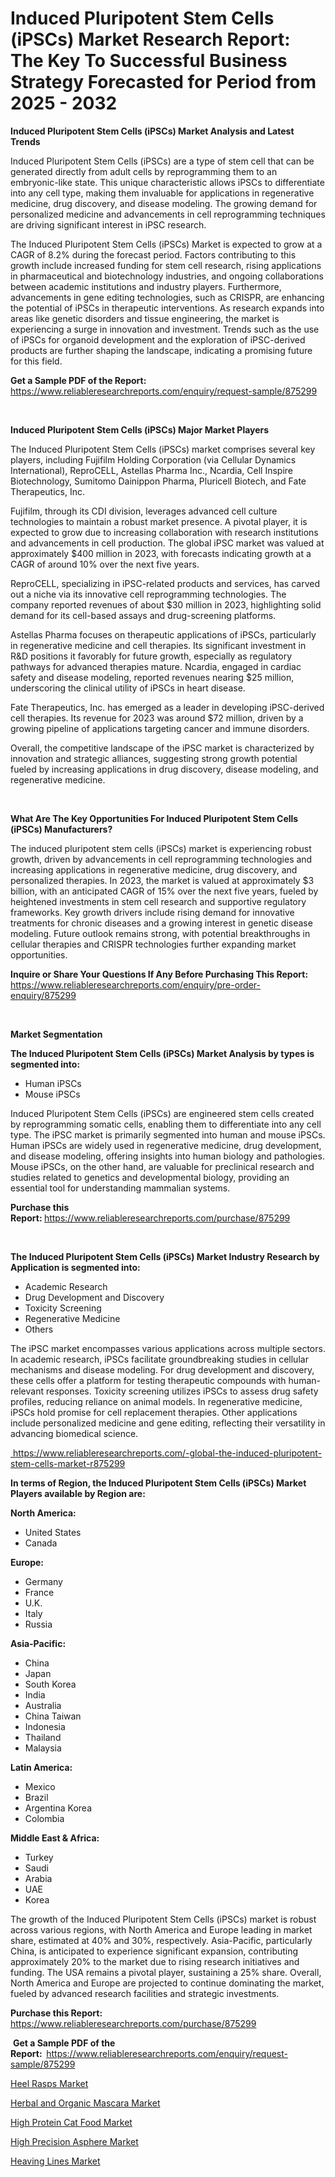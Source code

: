 <p><h1>Induced Pluripotent Stem Cells (iPSCs) Market Research Report: The Key To Successful Business Strategy Forecasted for Period from 2025 - 2032</h1></p><p><strong>Induced Pluripotent Stem Cells (iPSCs) Market Analysis and Latest Trends</strong></p>
<p><p>Induced Pluripotent Stem Cells (iPSCs) are a type of stem cell that can be generated directly from adult cells by reprogramming them to an embryonic-like state. This unique characteristic allows iPSCs to differentiate into any cell type, making them invaluable for applications in regenerative medicine, drug discovery, and disease modeling. The growing demand for personalized medicine and advancements in cell reprogramming techniques are driving significant interest in iPSC research.</p><p>The Induced Pluripotent Stem Cells (iPSCs) Market is expected to grow at a CAGR of 8.2% during the forecast period. Factors contributing to this growth include increased funding for stem cell research, rising applications in pharmaceutical and biotechnology industries, and ongoing collaborations between academic institutions and industry players. Furthermore, advancements in gene editing technologies, such as CRISPR, are enhancing the potential of iPSCs in therapeutic interventions. As research expands into areas like genetic disorders and tissue engineering, the market is experiencing a surge in innovation and investment. Trends such as the use of iPSCs for organoid development and the exploration of iPSC-derived products are further shaping the landscape, indicating a promising future for this field.</p></p>
<p><strong>Get a Sample PDF of the Report:&nbsp;</strong> <a href="https://www.reliableresearchreports.com/enquiry/request-sample/875299?utm_campaign=8&utm_medium=2&utm_source=Github&utm_content=ia&utm_term=21032025&utm_id=induced-pluripotent-stem-cells-ipscs">https://www.reliableresearchreports.com/enquiry/request-sample/875299</a></p>
<p>&nbsp;</p>
<p><strong>Induced Pluripotent Stem Cells (iPSCs) Major Market Players</strong></p>
<p><p>The Induced Pluripotent Stem Cells (iPSCs) market comprises several key players, including Fujifilm Holding Corporation (via Cellular Dynamics International), ReproCELL, Astellas Pharma Inc., Ncardia, Cell Inspire Biotechnology, Sumitomo Dainippon Pharma, Pluricell Biotech, and Fate Therapeutics, Inc. </p><p>Fujifilm, through its CDI division, leverages advanced cell culture technologies to maintain a robust market presence. A pivotal player, it is expected to grow due to increasing collaboration with research institutions and advancements in cell production. The global iPSC market was valued at approximately $400 million in 2023, with forecasts indicating growth at a CAGR of around 10% over the next five years.</p><p>ReproCELL, specializing in iPSC-related products and services, has carved out a niche via its innovative cell reprogramming technologies. The company reported revenues of about $30 million in 2023, highlighting solid demand for its cell-based assays and drug-screening platforms.</p><p>Astellas Pharma focuses on therapeutic applications of iPSCs, particularly in regenerative medicine and cell therapies. Its significant investment in R&D positions it favorably for future growth, especially as regulatory pathways for advanced therapies mature. Ncardia, engaged in cardiac safety and disease modeling, reported revenues nearing $25 million, underscoring the clinical utility of iPSCs in heart disease.</p><p>Fate Therapeutics, Inc. has emerged as a leader in developing iPSC-derived cell therapies. Its revenue for 2023 was around $72 million, driven by a growing pipeline of applications targeting cancer and immune disorders.</p><p>Overall, the competitive landscape of the iPSC market is characterized by innovation and strategic alliances, suggesting strong growth potential fueled by increasing applications in drug discovery, disease modeling, and regenerative medicine.</p></p>
<p>&nbsp;</p>
<p><strong>What Are The Key Opportunities For Induced Pluripotent Stem Cells (iPSCs) Manufacturers?</strong></p>
<p><p>The induced pluripotent stem cells (iPSCs) market is experiencing robust growth, driven by advancements in cell reprogramming technologies and increasing applications in regenerative medicine, drug discovery, and personalized therapies. In 2023, the market is valued at approximately $3 billion, with an anticipated CAGR of 15% over the next five years, fueled by heightened investments in stem cell research and supportive regulatory frameworks. Key growth drivers include rising demand for innovative treatments for chronic diseases and a growing interest in genetic disease modeling. Future outlook remains strong, with potential breakthroughs in cellular therapies and CRISPR technologies further expanding market opportunities.</p></p>
<p><strong>Inquire or Share Your Questions If Any Before Purchasing This Report:</strong> <a href="https://www.reliableresearchreports.com/enquiry/pre-order-enquiry/875299?utm_campaign=8&utm_medium=2&utm_source=Github&utm_content=ia&utm_term=21032025&utm_id=induced-pluripotent-stem-cells-ipscs">https://www.reliableresearchreports.com/enquiry/pre-order-enquiry/875299</a></p>
<p>&nbsp;</p>
<p><strong>Market Segmentation</strong></p>
<p><strong>The Induced Pluripotent Stem Cells (iPSCs) Market Analysis by types is segmented into:</strong></p>
<p><ul><li>Human iPSCs</li><li>Mouse iPSCs</li></ul></p>
<p><p>Induced Pluripotent Stem Cells (iPSCs) are engineered stem cells created by reprogramming somatic cells, enabling them to differentiate into any cell type. The iPSC market is primarily segmented into human and mouse iPSCs. Human iPSCs are widely used in regenerative medicine, drug development, and disease modeling, offering insights into human biology and pathologies. Mouse iPSCs, on the other hand, are valuable for preclinical research and studies related to genetics and developmental biology, providing an essential tool for understanding mammalian systems.</p></p>
<p><strong>Purchase this Report:&nbsp;</strong><a href="https://www.reliableresearchreports.com/purchase/875299?utm_campaign=8&utm_medium=2&utm_source=Github&utm_content=ia&utm_term=21032025&utm_id=induced-pluripotent-stem-cells-ipscs">https://www.reliableresearchreports.com/purchase/875299</a></p>
<p>&nbsp;</p>
<p><strong>The Induced Pluripotent Stem Cells (iPSCs) Market Industry Research by Application is segmented into:</strong></p>
<p><ul><li>Academic Research</li><li>Drug Development and Discovery</li><li>Toxicity Screening</li><li>Regenerative Medicine</li><li>Others</li></ul></p>
<p><p>The iPSC market encompasses various applications across multiple sectors. In academic research, iPSCs facilitate groundbreaking studies in cellular mechanisms and disease modeling. For drug development and discovery, these cells offer a platform for testing therapeutic compounds with human-relevant responses. Toxicity screening utilizes iPSCs to assess drug safety profiles, reducing reliance on animal models. In regenerative medicine, iPSCs hold promise for cell replacement therapies. Other applications include personalized medicine and gene editing, reflecting their versatility in advancing biomedical science.</p></p>
<p><a href="https://www.reliableresearchreports.com/-global-the-induced-pluripotent-stem-cells-market-r875299?utm_campaign=8&utm_medium=2&utm_source=Github&utm_content=ia&utm_term=21032025&utm_id=induced-pluripotent-stem-cells-ipscs">&nbsp;https://www.reliableresearchreports.com/-global-the-induced-pluripotent-stem-cells-market-r875299</a></p>
<p><strong>In terms of Region, the Induced Pluripotent Stem Cells (iPSCs) Market Players available by Region are:</strong></p>
<p>
    <p> <strong> North America: </strong>
        <ul>
            <li>United States</li>
            <li>Canada</li>
        </ul>
        </p> 
    <p> <strong> Europe: </strong>
        <ul>
            <li>Germany</li>
            <li>France</li>
            <li>U.K.</li>
            <li>Italy</li>
            <li>Russia</li>
        </ul>
        </p> 
    <p> <strong> Asia-Pacific: </strong>
        <ul>
            <li>China</li>
            <li>Japan</li>
            <li>South Korea</li>
            <li>India</li>
            <li>Australia</li>
            <li>China Taiwan</li>
            <li>Indonesia</li>
            <li>Thailand</li>
            <li>Malaysia</li>
        </ul>
        </p> 
    <p> <strong> Latin America: </strong>
        <ul>
            <li>Mexico</li>
            <li>Brazil</li>
            <li>Argentina Korea</li>
            <li>Colombia</li>
        </ul>
        </p> 
    <p> <strong> Middle East & Africa: </strong>
        <ul>
            <li>Turkey</li>
            <li>Saudi</li>
            <li>Arabia</li>
            <li>UAE</li>
            <li>Korea</li>
        </ul>
    </p>
    </p>
<p><p>The growth of the Induced Pluripotent Stem Cells (iPSCs) market is robust across various regions, with North America and Europe leading in market share, estimated at 40% and 30%, respectively. Asia-Pacific, particularly China, is anticipated to experience significant expansion, contributing approximately 20% to the market due to rising research initiatives and funding. The USA remains a pivotal player, sustaining a 25% share. Overall, North America and Europe are projected to continue dominating the market, fueled by advanced research facilities and strategic investments.</p></p>
<p><strong>Purchase this Report: </strong><a href="https://www.reliableresearchreports.com/purchase/875299?utm_campaign=8&utm_medium=2&utm_source=Github&utm_content=ia&utm_term=21032025&utm_id=induced-pluripotent-stem-cells-ipscs">https://www.reliableresearchreports.com/purchase/875299</a></p>
<p>&nbsp;<strong>Get a Sample PDF of the Report:&nbsp;&nbsp;</strong><a href="https://www.reliableresearchreports.com/enquiry/request-sample/875299?utm_campaign=8&utm_medium=2&utm_source=Github&utm_content=ia&utm_term=21032025&utm_id=induced-pluripotent-stem-cells-ipscs">https://www.reliableresearchreports.com/enquiry/request-sample/875299</a></p>
<p><strong></strong></p>
<p><p><a href="https://github.com/shpirttangim48/Market-Research-Report-List-1/blob/main/heel-rasps-market.md?utm_campaign=8&utm_medium=2&utm_source=Github&utm_content=ia&utm_term=21032025&utm_id=induced-pluripotent-stem-cells-ipscs">Heel Rasps Market</a></p><p><a href="https://github.com/gakpasulgun/Market-Research-Report-List-1/blob/main/herbal-and-organic-mascara-market.md?utm_campaign=8&utm_medium=2&utm_source=Github&utm_content=ia&utm_term=21032025&utm_id=induced-pluripotent-stem-cells-ipscs">Herbal and Organic Mascara Market</a></p><p><a href="https://github.com/kitkaeberz5z/Market-Research-Report-List-1/blob/main/high-protein-cat-food-market.md?utm_campaign=8&utm_medium=2&utm_source=Github&utm_content=ia&utm_term=21032025&utm_id=induced-pluripotent-stem-cells-ipscs">High Protein Cat Food Market</a></p><p><a href="https://github.com/snelldimkeod/Market-Research-Report-List-1/blob/main/high-precision-asphere-market.md?utm_campaign=8&utm_medium=2&utm_source=Github&utm_content=ia&utm_term=21032025&utm_id=induced-pluripotent-stem-cells-ipscs">High Precision Asphere Market</a></p><p><a href="https://github.com/lugnabirue/Market-Research-Report-List-1/blob/main/heaving-lines-market.md?utm_campaign=8&utm_medium=2&utm_source=Github&utm_content=ia&utm_term=21032025&utm_id=induced-pluripotent-stem-cells-ipscs">Heaving Lines Market</a></p></p>